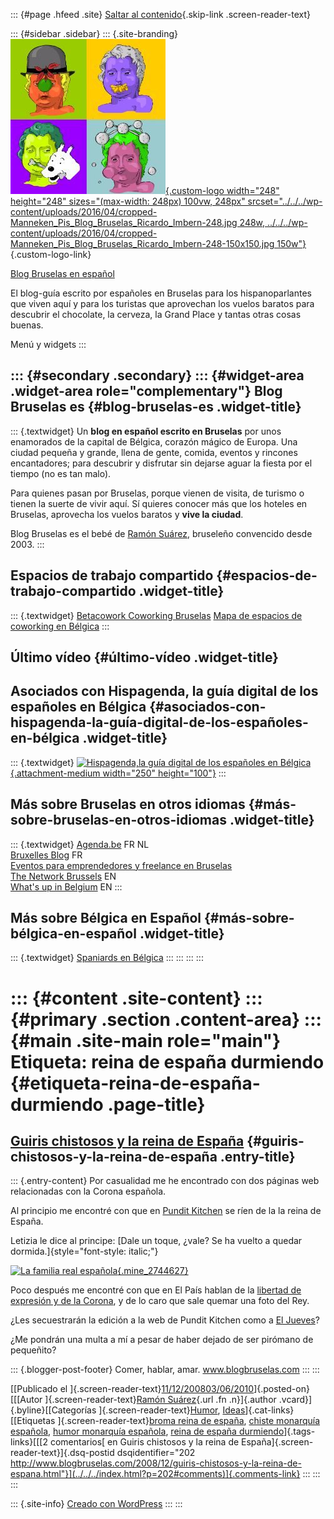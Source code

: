 ::: {#page .hfeed .site}
[Saltar al contenido](index.html#content){.skip-link
.screen-reader-text}

::: {#sidebar .sidebar}
::: {.site-branding}
[![](../../../wp-content/uploads/2016/04/cropped-Manneken_Pis_Blog_Bruselas_Ricardo_Imbern-248.jpg){.custom-logo
width="248" height="248" sizes="(max-width: 248px) 100vw, 248px"
srcset="../../../wp-content/uploads/2016/04/cropped-Manneken_Pis_Blog_Bruselas_Ricardo_Imbern-248.jpg 248w, ../../../wp-content/uploads/2016/04/cropped-Manneken_Pis_Blog_Bruselas_Ricardo_Imbern-248-150x150.jpg 150w"}](../../../index.html){.custom-logo-link}

[Blog Bruselas en español](../../../index.html)

El blog-guía escrito por españoles en Bruselas para los hispanoparlantes
que viven aquí y para los turistas que aprovechan los vuelos baratos
para descubrir el chocolate, la cerveza, la Grand Place y tantas otras
cosas buenas.

Menú y widgets
:::

::: {#secondary .secondary}
::: {#widget-area .widget-area role="complementary"}
Blog Bruselas es {#blog-bruselas-es .widget-title}
----------------

::: {.textwidget}
Un **blog en español escrito en Bruselas** por unos enamorados de la
capital de Bélgica, corazón mágico de Europa. Una ciudad pequeña y
grande, llena de gente, comida, eventos y rincones encantadores; para
descubrir y disfrutar sin dejarse aguar la fiesta por el tiempo (no es
tan malo).

Para quienes pasan por Bruselas, porque vienen de visita, de turismo o
tienen la suerte de vivir aquí. Sí quieres conocer más que los hoteles
en Bruselas, aprovecha los vuelos baratos y **vive la ciudad**.

Blog Bruselas es el bebé de [Ramón Suárez](http://www.ramonsuarez.com),
bruseleño convencido desde 2003.
:::

Espacios de trabajo compartido {#espacios-de-trabajo-compartido .widget-title}
------------------------------

::: {.textwidget}
[Betacowork Coworking Bruselas](http://www.betacowork.com) [Mapa de
espacios de coworking en Bélgica](http://coworkingbelgium.com)
:::

Último vídeo {#último-vídeo .widget-title}
------------

Asociados con Hispagenda, la guía digital de los españoles en Bélgica {#asociados-con-hispagenda-la-guía-digital-de-los-españoles-en-bélgica .widget-title}
---------------------------------------------------------------------

::: {.textwidget}
[![Hispagenda,la guía digital de los españoles en
Bélgica](../../../wp-content/uploads/2010/04/Hispagenda-250px.gif "Hispagenda, la guía digital de los españoles en Bélgica"){.attachment-medium
width="250" height="100"}](http://www.hispagenda.com)
:::

Más sobre Bruselas en otros idiomas {#más-sobre-bruselas-en-otros-idiomas .widget-title}
-----------------------------------

::: {.textwidget}
[Agenda.be](http://www.agenda.be) FR NL\
[Bruxelles Blog](http://www.bxlblog.be/) FR\
[Eventos para emprendedores y freelance en
Bruselas](http://www.betacowork.com/events/)\
[The Network
Brussels](http://groups.yahoo.com/group/TheNetworkBrussels/) EN\
[What\'s up in Belgium](http://www.whatsupin.be/) EN
:::

Más sobre Bélgica en Español {#más-sobre-bélgica-en-español .widget-title}
----------------------------

::: {.textwidget}
[Spaniards en Bélgica](http://www.spaniards.es/paises/belgica)
:::
:::
:::
:::

::: {#content .site-content}
::: {#primary .section .content-area}
::: {#main .site-main role="main"}
Etiqueta: reina de españa durmiendo {#etiqueta-reina-de-españa-durmiendo .page-title}
===================================

[Guiris chistosos y la reina de España](../../../index.html?p=202) {#guiris-chistosos-y-la-reina-de-españa .entry-title}
------------------------------------------------------------------

::: {.entry-content}
Por casualidad me he encontrado con dos páginas web relacionadas con la
Corona española.

Al principio me encontré con que en [Pundit
Kitchen](http://punditkitchen.com/) se ríen de la la reina de España.

Letizia le dice al principe: [Dale un toque, ¿vale? Se ha vuelto a
quedar dormida.]{style="font-style: italic;"}

[![La familia real
española](http://punditkitchen.wordpress.com/files/2008/12/political-pictures-nodded-off.jpg "political-pictures-nodded-off"){.mine_2744627}](http://punditkitchen.com/2008/12/08/political-pictures-give-her-a-nudge-will-ya-shes-nodded-off-again/)

Poco después me encontré con que en El País hablan de la [libertad de
expresión y de la
Corona](http://www.elpais.com/articulo/espana/Lanzar/consignas/Rey/delito/incendiar/imagenes/elpepunac/20081210elpepinac_18/Tes),
y de lo caro que sale quemar una foto del Rey.

¿Les secuestrarán la edición a la web de Pundit Kitchen como a [El
Jueves](http://www.youtube.com/watch?v=Y-G_jWUrjKc)?

¿Me pondrán una multa a mí a pesar de haber dejado de ser pirómano de
pequeñito?

::: {.blogger-post-footer}
Comer, hablar, amar. www.blogbruselas.com
:::
:::

[[Publicado el
]{.screen-reader-text}[11/12/200803/06/2010](../../../index.html?p=202)]{.posted-on}[[[Autor
]{.screen-reader-text}[Ramón
Suárez](../../2010/04/30/index.html?author=2){.url .fn .n}]{.author
.vcard}]{.byline}[[Categorías
]{.screen-reader-text}[Humor](../../category/humor/index.html),
[Ideas](../../category/ideas/index.html)]{.cat-links}[[Etiquetas
]{.screen-reader-text}[broma reina de
españa](../broma-reina-de-espana/index.html), [chiste monarquía
española](../chiste-monarquia-espanola/index.html), [humor monarquía
española](../humor-monarquia-espanola/index.html), [reina de españa
durmiendo](index.html)]{.tags-links}[[[2 comentarios[ en Guiris
chistosos y la reina de España]{.screen-reader-text}]{.dsq-postid
dsqidentifier="202 http://www.blogbruselas.com/2008/12/guiris-chistosos-y-la-reina-de-espana.html"}](../../../index.html?p=202#comments)]{.comments-link}
:::
:::
:::

::: {.site-info}
[Creado con WordPress](https://es.wordpress.org/)
:::
:::
